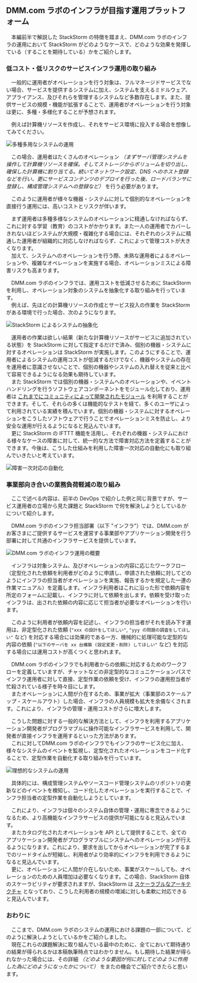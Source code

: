 ## DMM.com ラボのインフラが目指す運用プラットフォーム
　本編前半で解説した StackStorm の特徴を踏まえ、DMM.com ラボのインフラの運用において StackStorm がどのようなケースで、どのような効果を発揮している（することを期待している）かをご紹介します。  

### 低コスト・低リスクのサービスインフラ運用の取り組み
　一般的に運用者がオペレーションを行う対象は、フルマネージドサービスでない場合、サービスを提供するシステムに加え、システムを支えるミドルウェア、アプライアンス、及びそれらを管理するシステムなど多数存在します。また、提供サービスの規模・機能が拡張することで、運用者がオペレーションを行う対象は更に、多種・多様化することが予想されます。  

　例えば計算機リソースを作成し、それをサービス環境に投入する場合を想像してみてください。  

![多種多用なシステムの運用](https://raw.githubusercontent.com/userlocalhost/st2-draft-for-ops/master/images/operation1.png)

　この場合、運用者はたくさんのオペレーション *（まずサーバ管理システムを操作して計算機リソースを確保。そしてストレージからボリュームを切り出し、確保した計算機に割り当てる。続いてネットワーク設定、DNS へのホスト登録などを行い、更にサービスコンテンツのデプロイを行った後、ロードバランサに登録し、構成管理システムへの登録など）* を行う必要があります。  

　このように運用者が様々な機器・システムに対して個別的なオペレーションを直接行う運用には、高いコストとリスクが伴います。  

　まず運用者は多種多様なシステムのオペレーションに精通しなければならず、これに対する学習（教育）のコストがかかります。また一人の運用者でカバーしきれないほどシステムが大規模・複雑化する場合には、それぞれのシステムに精通した運用者が組織的に対応しなければならず、これによって管理コストが大きくなります。  
　加えて、システムへのオペレーションを行う際、未熟な運用者によるオペレーションや、複雑なオペレーションを実施する場合、オペレーションミスによる障害リスクも高まります。  

　DMM.com ラボのインフラでは、運用コストを低減させるために StackStorm を利用し、オペレーション対象のシステムを抽象化する取り組みを行っています。  
　例えば、先ほどの計算機リソースの作成とサービス投入の作業を StackStorm がある環境で行った場合、次のようになります。  

![StackStorm によるシステムの抽象化](https://raw.githubusercontent.com/userlocalhost/st2-draft-for-ops/master/images/operation2.png)
 
　運用者の作業は欲しい結果（新たな計算機リソースがサービスに追加されている状態）を StackStorm に対して指定するだけで済み、個別の機器・システムに対するオペレーションは StackStorm が実施します。このようにすることで、運用者によるシステムの運用コストが低減するだけでなく、機器やシステムの存在を運用者に意識させないことで、個別の機器やシステムの入れ替えを従来と比べて容易できるようになる効果も期待しています。  
　また StackStorm では個別の機器・システムへのオペレーションや、イベントハンドリングを行うソフトウェアコンポーネントをモジュール化しており、運用者は [これまでにコミュニティによって開発されたモジュール](https://exchange.stackstorm.org/) を利用することができます。そして、それらの多くは機能的なテストを経て、多くのユーザによって利用されている実績を積んでいます。個別の機器・システムに対するオペレーションをこうしたソフトウェアで行うことでオペレーションミスを防止し、より安全な運用が行えるようになると見込んでいます。  
　更に StackStorm の IFTTT 機能を活用し、それぞれの機器・システムにおける様々なケースの障害に対して、統一的な方法で障害対応方法を定義することができます。今後は、こうした仕組みを利用した障害一次対応の自動化にも取り組んでいきたいと考えています。  

![障害一次対応の自動化](https://raw.githubusercontent.com/userlocalhost/st2-draft-for-ops/master/images/operation5.png)

### 事業部向き合いの業務負荷軽減の取り組み
　ここで述べる内容は、前半の DevOps で紹介した例と同じ背景ですが、サービス運用者の立場から見た課題と StackStorm で何を解決しようとしているかについて紹介します。  

　DMM.com ラボのインフラ担当部署（以下 "インフラ"）では、DMM.com がお客さまにご提供するサービスを運営する事業部やアプリケーション開発を行う部署に対して共通のインフラサービスを提供しています。  

![DMM.com ラボのインフラ運用の概要](https://raw.githubusercontent.com/userlocalhost/st2-draft-for-ops/master/images/operation3.png)

　インフラは対象システム、及びオペレーションの内容に応じたワークフロー（定型化された依頼を利用者がどのように申請し、申請された依頼に対してどのようにインフラの担当者がオペレーションを実施、報告するかを規定した一連の作業マニュアル）を定義します。インフラ利用者はこれに沿った形で依頼内容を所定のフォームに記載し、インフラに対して依頼を出します。依頼を受け取ったインフラは、出された依頼の内容に応じて担当者が必要なオペレーションを行います。  

　このように利用者が依頼内容を記述し、インフラの担当者がそれを読み下す運用は、非定型化された依頼 (`"xxx の設計をしてほしい"`, `"yyy の問題の調査をしてほしい"` など) を対応する場合には効果的である一方、機械的に処理可能な定型的な内容の依頼 (`"以下のサーバを xx 台構築 (設定変更・削除) してほしい"` など) を対応する場合には運用コストが高くつくと思われます。  

　DMM.com ラボのインフラでも利用者からの依頼に対応するためのワークフローを定義していますが、チャットなどの非定型的なコミュニケーションパスでインフラ運用者に対して直接、定型作業の依頼を受け、インフラの運用担当者が忙殺されている様子を時々目にします。  
　またオペレーションに人間が介在するため、事業が拡大（事業部のスケールアップ・スケールアウト）した場合、インフラの人員規模も拡大を余儀なくされます。これにより、インフラの管理・運用コストがさらに増大します。  

　こうした問題に対する一般的な解決方法として、インフラを利用するアプリケーション開発者がプログラマブルに操作可能なインフラサービスを利用して、開発者が直接インフラを運用するといった方法があります。  
　これに対してDMM.com ラボのインフラでもインフラのサービス化に加え、様々なシステムのイベントを監視し、定型化されたオペレーションをコード化することで、定型作業を自動化する取り組みを行っています。  

![理想的なシステムの運用](https://raw.githubusercontent.com/userlocalhost/st2-draft-for-ops/master/images/operation4.png)

　具体的には、構成管理システムやソースコード管理システムのリポジトリの更新などのイベントを検知し、コード化したオペレーションを実行することで、インフラ担当者の定型作業を自動化しようとしています。  

　これにより、インフラは個々のシステム自体の管理・運用に専念できるようになるため、より高機能なインフラサービスの提供が可能になると見込んでいます。  
　またカタログ化されたオペレーションを API として提供することで、全てのアプリケーション開発者がプログラマブルにシステムへのオペレーションが行えるようになります。これにより、要求を出してからオペレーションが完了するまでのリードタイムが短縮し、利用者がより効率的にインフラを利用できるようになると見込んでいます。  
　更に、オペレーションに人間が介在しないため、事業がスケールしても、オペレーションのための人員増加は必要なくなります。この場合、StackStorm 自体のスケーラビリティが要求されますが、StackStorm は [スケーラブルなアーキテクチャ](https://docs.stackstorm.com/reference/ha.html) となっており、こうした利用者の規模の増減に対しも柔軟に対応できると見込んでいます。  

### おわりに
　ここまで、DMM.com ラボのシステムの運用における課題の一部について、どのように解決しようとしているかをご紹介しました。  
　現在これらの課題解決に取り組んでいる最中のために、全てにおいて期待通りの結果が得られるかは本稿執筆時点ではわかりません。もし期待した結果が得られなかった場合には、その詳細 *（どのような要因が何に対してどのように作用した為にどのようになったかについて）* をまたの機会でご紹介できたらと思います。  
